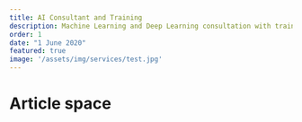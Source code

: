 ```yaml
---
title: AI Consultant and Training
description: Machine Learning and Deep Learning consultation with training course that focus on both knowledge and business impact
order: 1
date: "1 June 2020"
featured: true
image: '/assets/img/services/test.jpg'
---
```

# Article space

